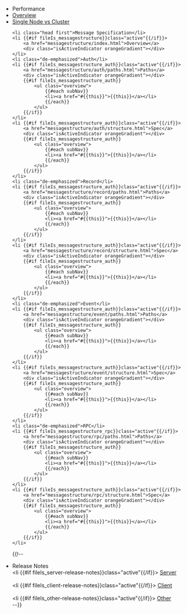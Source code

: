<ul id="subnav">
	<li class="head first">Performance</li>
	<li {{#if fileIs_performance-overview}}class="active"{{/if}}>
		<a href="performance-overview.html">Overview</a>
		<div class="isActiveIndicator orangeGradient"></div>
	</li>	
	<li {{#if fileIs_performance-single-node-vs-cluster}}class="active"{{/if}}>
		<a href="performance-single-node-vs-cluster.html">Single Node vs Cluster</a>
		<div class="isActiveIndicator orangeGradient"></div>
	</li>

	<li class="head first">Message Specification</li>
	<li {{#if fileIs_messagestructure}}class="active"{{/if}}>
		<a href="messagestructure/index.html">Overview</a>
		<div class="isActiveIndicator orangeGradient"></div>
	</li>	
	<li class="de-emphasized">Auth</li>
	<li {{#if fileIs_messagestructure_auth}}class="active"{{/if}}>
		<a href="messagestructure/auth/paths.html">Paths</a>
		<div class="isActiveIndicator orangeGradient"></div>
		{{#if fileIs_messagestructure_auth}}
			<ul class="overview">
				{{#each subNav}}
				<li><a href="#{{this}}">{{this}}</a></li>
				{{/each}}
			</ul>
		{{/if}}
	</li>
	<li {{#if fileIs_messagestructure_auth}}class="active"{{/if}}>
		<a href="messagestructure/auth/structure.html">Spec</a>
		<div class="isActiveIndicator orangeGradient"></div>
		{{#if fileIs_messagestructure_auth}}
			<ul class="overview">
				{{#each subNav}}
				<li><a href="#{{this}}">{{this}}</a></li>
				{{/each}}
			</ul>
		{{/if}}
	</li>
	<li class="de-emphasized">Record</li>
	<li {{#if fileIs_messagestructure_auth}}class="active"{{/if}}>
		<a href="messagestructure/record/paths.html">Paths</a>
		<div class="isActiveIndicator orangeGradient"></div>
		{{#if fileIs_messagestructure_auth}}
			<ul class="overview">
				{{#each subNav}}
				<li><a href="#{{this}}">{{this}}</a></li>
				{{/each}}
			</ul>
		{{/if}}
	</li>
	<li {{#if fileIs_messagestructure_auth}}class="active"{{/if}}>
		<a href="messagestructure/record/structure.html">Spec</a>
		<div class="isActiveIndicator orangeGradient"></div>
		{{#if fileIs_messagestructure_auth}}
			<ul class="overview">
				{{#each subNav}}
				<li><a href="#{{this}}">{{this}}</a></li>
				{{/each}}
			</ul>
		{{/if}}
	</li>
	<li class="de-emphasized">Event</li>
	<li {{#if fileIs_messagestructure_auth}}class="active"{{/if}}>
		<a href="messagestructure/event/paths.html">Paths</a>
		<div class="isActiveIndicator orangeGradient"></div>
		{{#if fileIs_messagestructure_auth}}
			<ul class="overview">
				{{#each subNav}}
				<li><a href="#{{this}}">{{this}}</a></li>
				{{/each}}
			</ul>
		{{/if}}
	</li>
	<li {{#if fileIs_messagestructure_auth}}class="active"{{/if}}>
		<a href="messagestructure/event/structure.html">Spec</a>
		<div class="isActiveIndicator orangeGradient"></div>
		{{#if fileIs_messagestructure_auth}}
			<ul class="overview">
				{{#each subNav}}
				<li><a href="#{{this}}">{{this}}</a></li>
				{{/each}}
			</ul>
		{{/if}}
	</li>
	<li class="de-emphasized">RPC</li>
	<li {{#if fileIs_messagestructure_rpc}}class="active"{{/if}}>
		<a href="messagestructure/rpc/paths.html">Paths</a>
		<div class="isActiveIndicator orangeGradient"></div>
		{{#if fileIs_messagestructure_auth}}
			<ul class="overview">
				{{#each subNav}}
				<li><a href="#{{this}}">{{this}}</a></li>
				{{/each}}
			</ul>
		{{/if}}
	</li>
	<li {{#if fileIs_messagestructure_auth}}class="active"{{/if}}>
		<a href="messagestructure/rpc/structure.html">Spec</a>
		<div class="isActiveIndicator orangeGradient"></div>
		{{#if fileIs_messagestructure_auth}}
			<ul class="overview">
				{{#each subNav}}
				<li><a href="#{{this}}">{{this}}</a></li>
				{{/each}}
			</ul>
		{{/if}}
	</li>


{{!--
	<li class="head first">Release Notes</li>
	<li {{#if fileIs_server-release-notes}}class="active"{{/if}}>
		<a href="server-release-notes.html">Server</a>
		<div class="isActiveIndicator orangeGradient"></div>
	</li>	
	<li {{#if fileIs_client-release-notes}}class="active"{{/if}}>
		<a href="client-release-notes.html">Client</a>
		<div class="isActiveIndicator orangeGradient"></div>
	</li>	
	<li {{#if fileIs_other-release-notes}}class="active"{{/if}}>
		<a href="other-release-notes.html">Other</a>
		<div class="isActiveIndicator orangeGradient"></div>
	</li>	--}}
</ul>
